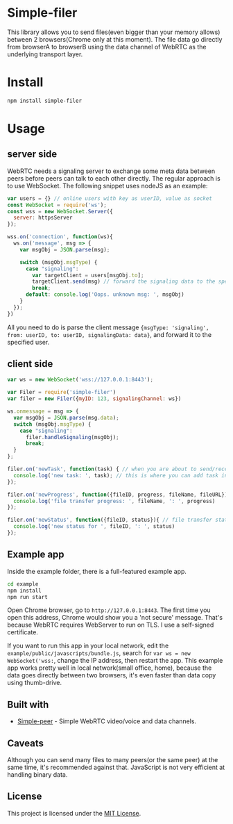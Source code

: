 # Simple-filer

This library allows you to send files(even bigger than your memory allows) between 2 browsers(Chrome only at this moment). The file data go directly from browserA to browserB using the data channel of WebRTC as the underlying transport layer.

# Install
```bash
npm install simple-filer
```

# Usage
## server side
WebRTC needs a signaling server to exchange some meta data between peers before peers can talk to each other directly.
The regular approach is to use WebSocket. The following snippet uses nodeJS as an example:
```javascript
var users = {} // online users with key as userID, value as socket
const WebSocket = require('ws');
const wss = new WebSocket.Server({
  server: httpsServer
});

wss.on('connection', function(ws){
  ws.on('message', msg => {
    var msgObj = JSON.parse(msg);

    switch (msgObj.msgType) {
      case "signaling":
        var targetClient = users[msgObj.to];
        targetClient.send(msg) // forward the signaling data to the specified user
        break;
      default: console.log('Oops. unknown msg: ', msgObj)
    }
  });
})
```
All you need to do is parse the client message `{msgType: 'signaling', from: userID, to: userID, signalingData: data}`, and forward it to the specified user.

## client side
```javascript
var ws = new WebSocket('wss://127.0.0.1:8443');

var Filer = require('simple-filer')
var filer = new Filer({myID: 123, signalingChannel: ws})

ws.onmessage = msg => {
  var msgObj = JSON.parse(msg.data);
  switch (msgObj.msgType) {
    case "signaling":
      filer.handleSignaling(msgObj);
      break;
  }
};

filer.on('newTask', function(task) { // when you are about to send/receive a file, newTask event is fired
  console.log('new task: ', task); // this is where you can add task info on the webpage
});

filer.on('newProgress', function({fileID, progress, fileName, fileURL}){ // file transfer progress event
  console.log('file transfer progress: ', fileName, ': ', progress)
});

filer.on('newStatus', function({fileID, status}){ // file transfer status: pending/sending/receiving/done/removed
  console.log('new status for ', fileID, ': ', status)
});
```

## Example app
Inside the example folder, there is a full-featured example app.
```bash
cd example
npm install
npm run start
```
Open Chrome browser, go to `http://127.0.0.1:8443`. The first time you open this address, Chrome would show you a 'not secure' message.
That's because WebRTC requires WebServer to run on TLS. I use a self-signed certificate.

If you want to run this app in your local network, edit the `example/public/javascripts/bundle.js`, search for `var ws = new WebSocket('wss:`, change the IP address, then restart the app.
This example app works pretty well in local network(small office, home), because the data goes directly between two browsers, it's even faster than data copy using thumb-drive.

## Built with

* [Simple-peer](https://github.com/feross/simple-peer) - Simple WebRTC video/voice and data channels.

## Caveats
Although you can send many files to many peers(or the same peer) at the same time, it's recommended against that. JavaScript is not very efficient at handling binary data.

## License

This project is licensed under the [MIT License](/LICENSE.md).
